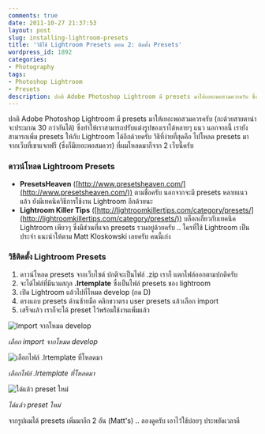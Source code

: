 ```yaml
---
comments: true
date: 2011-10-27 21:37:53
layout: post
slug: installing-lightroom-presets
title: 'วิธีใช้ Lightroom Presets ตอน 2: ติดตั้ง Presets'
wordpress_id: 1892
categories:
- Photography
tags:
- Photoshop Lightroom
- Presets
description: ปกติ Adobe Photoshop Lightroom มี presets มาให้เยอะพอสวมควรครับ ซึ่งทำให้เราสามารถปรับแต่งรูปของเราได้หลายๆ แนว นอกจากนี้ เรายังสามารถเพิ่ม presets ให้กับ Lightroom ได้อีกด้วยครับ
---
```


ปกติ Adobe Photoshop Lightroom มี presets มาให้เยอะพอสวมควรครับ (กะด้วยสายตาน่าจะประมาณ 30 กว่าอันได้) ซึ่งทำให้เราสามารถปรับแต่งรูปของเราได้หลายๆ แนว นอกจากนี้ เรายังสามารถเพิ่ม presets ให้กับ Lightroom ได้อีกด้วยครับ วิธีที่ง่ายที่สุดคือ ไปโหลด presets มาจากเว็บที่เขาแจกฟรี (ซึ่งก็มีเยอะพอสมควร) ที่ผมโหลดมาก็จาก 2 เว็บนี้ครับ

### ดาวน์โหลด Lightroom Presets

* **PresetsHeaven** ([http://www.presetsheaven.com/](http://www.presetsheaven.com/)) ตามชื่อครับ นอกจากจะมี presets หลายแนวแล้ว ยังมีเทคนิควิธีการใช้งาน Lightroom อีกด้วยนะ
* **Lightroom Killer Tips** ([http://lightroomkillertips.com/category/presets/](http://lightroomkillertips.com/category/presets/)) บล็อกเกี่ยวกับเทคนิค Lightroom เพียวๆ ซึ่งมีส่วนที่แจก presets รวมอยู่ด้วยครับ .. ใครที่ใช้ Lightroom เป็นประจำ แนะนำให้ตาม Matt Kloskowski เลยครับ คนนี้เก่ง


### วิธีติดตั้ง Lightroom Presets

1. ดาวน์โหลด presets จากเว็บไซต์ ปกติจะเป็นไฟล์ .zip เราก็ แตกไฟล์ออกตามปกติครับ
2. จะได้ไฟล์ที่มีนามสกุล **.lrtemplate** ซึ่งเป็นไฟล์ presets ของ lightroom
3. เปิด Lightroom แล้วไปที่โหมด develop (กด D)
4. ตรงแถบ presets ด้านซ้ายมือ คลิกขวาตรง user presets แล้วเลือก import
5. เสร็จแล้ว เราก็จะได้ preset ไว้พร้อมใช้งานเพิ่มแล้ว


![Import จากโหมด develop](http://files.armno.in.th/uploads/2011/10/import.jpg)

<i>เลือก import จากโหมด develop</i>

![เลือกไฟล์ .lrtemplate ที่โหลดมา](http://files.armno.in.th/uploads/2011/10/select_files.jpg)

<i>เลือกไฟล์ .lrtemplate ที่โหลดมา</i>

![ได้แล้ว preset ใหม่](http://files.armno.in.th/uploads/2011/10/finished.jpg)

<i>ได้แล้ว preset ใหม่</i>

จากรูปผมได้ presets เพิ่มมาอีก 2 อัน (Matt's) .. ลองดูครับ เอาไว้ใช้บ่อยๆ ประหยัดเวลาดี
